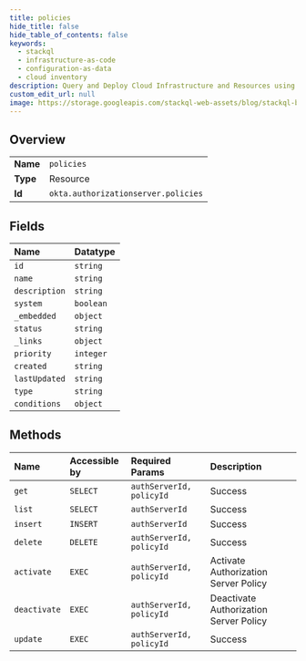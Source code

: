 ```yaml
---
title: policies
hide_title: false
hide_table_of_contents: false
keywords:
  - stackql
  - infrastructure-as-code
  - configuration-as-data
  - cloud inventory
description: Query and Deploy Cloud Infrastructure and Resources using SQL
custom_edit_url: null
image: https://storage.googleapis.com/stackql-web-assets/blog/stackql-blog-post-featured-image.png
---
```

  
    

## Overview
<table><tbody>
<tr><td><b>Name</b></td><td><code>policies</code></td></tr>
<tr><td><b>Type</b></td><td>Resource</td></tr>
<tr><td><b>Id</b></td><td><code>okta.authorizationserver.policies</code></td></tr>
</tbody></table>

## Fields
| Name | Datatype |
|:-----|:---------|
| `id` | `string` |
| `name` | `string` |
| `description` | `string` |
| `system` | `boolean` |
| `_embedded` | `object` |
| `status` | `string` |
| `_links` | `object` |
| `priority` | `integer` |
| `created` | `string` |
| `lastUpdated` | `string` |
| `type` | `string` |
| `conditions` | `object` |
## Methods
| Name | Accessible by | Required Params | Description |
|:-----|:--------------|:----------------|:------------|
| `get` | `SELECT` | `authServerId, policyId` | Success |
| `list` | `SELECT` | `authServerId` | Success |
| `insert` | `INSERT` | `authServerId` | Success |
| `delete` | `DELETE` | `authServerId, policyId` | Success |
| `activate` | `EXEC` | `authServerId, policyId` | Activate Authorization Server Policy |
| `deactivate` | `EXEC` | `authServerId, policyId` | Deactivate Authorization Server Policy |
| `update` | `EXEC` | `authServerId, policyId` | Success |
